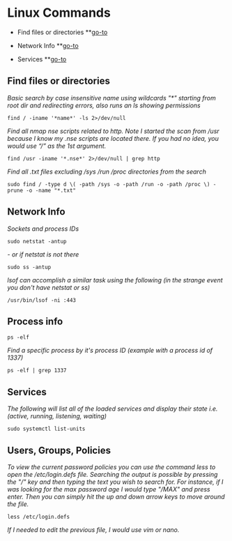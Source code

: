 # Linux Commands
- Find files or directories \*\*[go-to](https://github.com/Snyd0g/Workflow_OSCP/blob/main/linux_commands.md#find-files-or-directories)
- Network Info \*\*[go-to](https://github.com/Snyd0g/Workflow_OSCP/blob/main/linux_commands.md#network-info)

- Services \*\*[go-to](https://github.com/Snyd0g/Workflow_OSCP/blob/main/linux_commands.md#services)

## Find files or directories

*Basic search by case insensitive name using wildcards "\*" starting from root dir and redirecting errors, also runs an ls showing permissions*

`find / -iname '*name*' -ls 2>/dev/null`

*Find all nmap nse scripts related to http. Note I started the scan from /usr because I know my .nse scripts are located there. If you had no idea, you would use “/” as the 1st argument.*

`find /usr -iname '*.nse*' 2>/dev/null | grep http`

*Find all .txt files excluding /sys /run /proc directories from the search*

`sudo find / -type d \( -path /sys -o -path /run -o -path /proc \) -prune -o -name "*.txt"`

## Network Info

_Sockets and process IDs_

`sudo netstat -antup`

_- or if netstat is not there_

`sudo ss -antup`

_lsof can accomplish a similar task using the following (in the strange event you don't have netstat or ss)_

`/usr/bin/lsof -ni :443`

## Process info

`ps -elf`

_Find a specific process by it's process ID (example with a process id of 1337)_

`ps -elf | grep 1337`

## Services

_The following will list all of the loaded services and display their state i.e. (active, running, listening, waiting)_

`sudo systemctl list-units`

## Users, Groups, Policies

_To view the current password policies you can use the command less to open the /etc/login.defs file. Searching the output is possible by pressing the "/" key and then typing the text you wish to search for. For instance, if I was looking for the max password age I would type "/MAX" and press enter. Then you can simply hit the up and down arrow keys to move around the file._ 

`less /etc/login.defs`

_If I needed to edit the previous file, I would use vim or nano._


